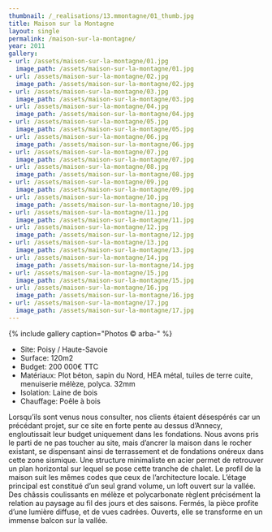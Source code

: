 ```yaml
---
thumbnail: /_realisations/13.mmontagne/01_thumb.jpg
title: Maison sur la Montagne
layout: single
permalink: /maison-sur-la-montagne/
year: 2011
gallery:
- url: /assets/maison-sur-la-montagne/01.jpg
  image_path: /assets/maison-sur-la-montagne/01.jpg
- url: /assets/maison-sur-la-montagne/02.jpg
  image_path: /assets/maison-sur-la-montagne/02.jpg
- url: /assets/maison-sur-la-montagne/03.jpg
  image_path: /assets/maison-sur-la-montagne/03.jpg
- url: /assets/maison-sur-la-montagne/04.jpg
  image_path: /assets/maison-sur-la-montagne/04.jpg
- url: /assets/maison-sur-la-montagne/05.jpg
  image_path: /assets/maison-sur-la-montagne/05.jpg
- url: /assets/maison-sur-la-montagne/06.jpg
  image_path: /assets/maison-sur-la-montagne/06.jpg
- url: /assets/maison-sur-la-montagne/07.jpg
  image_path: /assets/maison-sur-la-montagne/07.jpg
- url: /assets/maison-sur-la-montagne/08.jpg
  image_path: /assets/maison-sur-la-montagne/08.jpg
- url: /assets/maison-sur-la-montagne/09.jpg
  image_path: /assets/maison-sur-la-montagne/09.jpg
- url: /assets/maison-sur-la-montagne/10.jpg
  image_path: /assets/maison-sur-la-montagne/10.jpg
- url: /assets/maison-sur-la-montagne/11.jpg
  image_path: /assets/maison-sur-la-montagne/11.jpg
- url: /assets/maison-sur-la-montagne/12.jpg
  image_path: /assets/maison-sur-la-montagne/12.jpg
- url: /assets/maison-sur-la-montagne/13.jpg
  image_path: /assets/maison-sur-la-montagne/13.jpg
- url: /assets/maison-sur-la-montagne/14.jpg
  image_path: /assets/maison-sur-la-montagne/14.jpg
- url: /assets/maison-sur-la-montagne/15.jpg
  image_path: /assets/maison-sur-la-montagne/15.jpg
- url: /assets/maison-sur-la-montagne/16.jpg
  image_path: /assets/maison-sur-la-montagne/16.jpg
- url: /assets/maison-sur-la-montagne/17.jpg
  image_path: /assets/maison-sur-la-montagne/17.jpg
---
```



{% include gallery caption="Photos © arba-" %}

  * Site: Poisy / Haute-Savoie
  * Surface: 120m2
  * Budget: 200 000€ TTC
  * Matériaux: Plot béton, sapin du Nord, HEA métal, tuiles de terre cuite, menuiserie mélèze, polyca. 32mm
  * Isolation: Laine de bois
  * Chauffage: Poêle à bois

Lorsqu’ils sont venus nous consulter, nos clients étaient désespérés car un précédant projet, sur ce site en forte pente au dessus d’Annecy, engloutissait leur budget uniquement dans les fondations.
Nous avons pris le parti de ne pas toucher au site, mais d’ancrer la maison dans le rocher existant, se dispensant ainsi de  terrassement et de fondations onéreux dans cette zone sismique.
Une structure minimaliste en acier permet de retrouver un plan horizontal sur lequel se pose cette tranche de chalet. 
Le profil de la maison suit les mêmes codes que ceux de l’architecture locale. L’étage principal est constitué d’un seul grand volume, un loft ouvert sur la vallée.
Des châssis coulissants en mélèze et polycarbonate règlent précisément la relation au paysage au fil des jours et des saisons. Fermés, la pièce profite d’une lumière  diffuse, et de vues cadrées. Ouverts, elle se transforme en un immense balcon sur la vallée.
